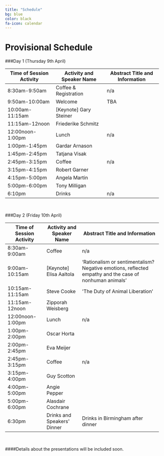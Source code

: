 ```yaml
---
title: "Schedule"
bg: blue
color: black
fa-icon: calendar
---
```


# Provisional Schedule

###Day 1 (Thursday 9th April)


Time of Session Activity |  Activity and Speaker Name |  Abstract Title and Information
------------- | ------------ | ------------
8:30am-9:50am		|	Coffee & Registration		|	n/a
9:50am-10:00am		|	Welcome		|	TBA
10:00am-11:15am		|	[Keynote] Gary Steiner	|	
11:15am-12noon 	|	Friederike Schmitz 		|	
12:00noon-1:00pm 	|	Lunch		|	n/a
1:00pm-1:45pm		|	Gardar Arnason		|	
1:45pm-2:45pm		|	Tatjana Visak		|	
2:45pm-3:15pm		|	Coffee		|	n/a
3:15pm-4:15pm		|	Robert Garner		|	
4:15pm-5:00pm		|	Angela Martin		|	
5:00pm-6:00pm		|	Tony Milligan		|	
6:10pm				|	Drinks		|	n/a



&nbsp;

###Day 2 (Friday 10th April)

Time of Session Activity |  Activity and Speaker Name | Abstract Title and Information |
------------- | ----------------- | ------------ |
8:30am-9:00am		|		Coffee |	n/a
9:00am-10:15am	|	[Keynote] Elisa Aaltola	|	‘Rationalism or sentimentalism? Negative emotions, reflected empathy and the case of nonhuman animals’ |
10:15am-11:15am		|	Steve Cooke	|	'The Duty of Animal Liberation'
11:15am-12noon 	|	Zipporah Weisberg	|	
12:00noon-1:00pm  	|	Lunch	|	n/a
1:00pm-2:00pm		|	Oscar Horta	|	
2:00pm-2:45pm		|	Eva Meijer |	
2:45pm-3:15pm		|	Coffee |	n/a
3:15pm-4:00pm		|	Guy Scotton	|	
4:00pm-5:00pm		|	Angie Pepper |	
5:00pm-6:00pm		|	Alasdair Cochrane	|	
6:30pm				|	Drinks and Speakers' Dinner	|	Drinks in Birmingham after dinner


&nbsp;

####Details about the presentations will be included soon.
